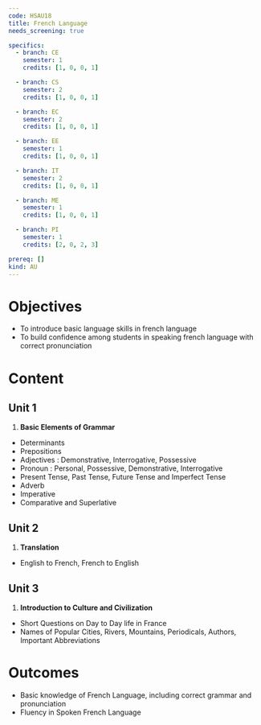 ```yaml
---
code: HSAU18
title: French Language 
needs_screening: true

specifics:
  - branch: CE
    semester: 1
    credits: [1, 0, 0, 1]

  - branch: CS
    semester: 2
    credits: [1, 0, 0, 1]

  - branch: EC
    semester: 2
    credits: [1, 0, 0, 1]

  - branch: EE
    semester: 1
    credits: [1, 0, 0, 1]

  - branch: IT
    semester: 2
    credits: [1, 0, 0, 1]

  - branch: ME
    semester: 1
    credits: [1, 0, 0, 1]

  - branch: PI
    semester: 1
    credits: [2, 0, 2, 3]

prereq: []
kind: AU
---
```


# Objectives

- To introduce basic language skills in french language
- To build confidence among students in speaking french language with correct pronunciation 

# Content

## Unit 1

   1. **Basic Elements of Grammar**
   - Determinants
   - Prepositions 
   - Adjectives : Demonstrative, Interrogative, Possessive
   - Pronoun : Personal, Possessive, Demonstrative, Interrogative
   - Present Tense, Past Tense, Future Tense and Imperfect Tense
   - Adverb
   - Imperative
   - Comparative and Superlative

## Unit 2

   1. **Translation**
   - English to French, French to English    

## Unit 3

   1. **Introduction to Culture and Civilization**
   - Short Questions on Day to Day life in France
   - Names of Popular Cities, Rivers, Mountains, Periodicals, Authors, Important Abbreviations 

# Outcomes

- Basic knowledge of French Language, including correct grammar and pronunciation 
- Fluency in Spoken French Language
